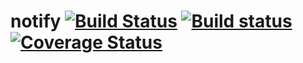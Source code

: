 notify [![Build Status](https://img.shields.io/travis/yaey8Hee/Oong7Pha/wip.svg)](https://travis-ci.org/yaey8Hee/Oong7Pha "linux_amd64") [![Build status](https://img.shields.io/appveyor/ci/yaey8Hee/Oong7Pha.svg)](https://ci.appveyor.com/project/yaey8Hee/Oong7Pha "windows_amd64") [![Coverage Status](https://img.shields.io/coveralls/yaey8Hee/Oong7Pha.svg)](https://coveralls.io/r/yaey8Hee/Oong7Pha?branch=wip)
======
